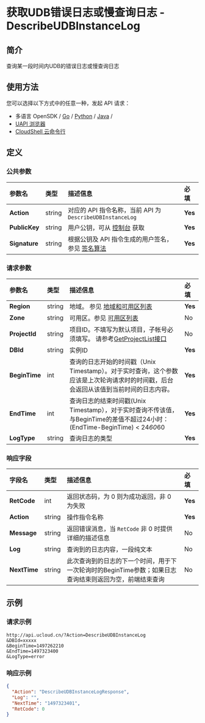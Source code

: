 # 获取UDB错误日志或慢查询日志 - DescribeUDBInstanceLog

## 简介

查询某一段时间内UDB的错误日志或慢查询日志






## 使用方法

您可以选择以下方式中的任意一种，发起 API 请求：
- 多语言 OpenSDK / [Go](https://github.com/ucloud/ucloud-sdk-go) / [Python](https://github.com/ucloud/ucloud-sdk-python3) / [Java](https://github.com/ucloud/ucloud-sdk-java) /
- [UAPI 浏览器](https://console.ucloud.cn/uapi/detail?id=DescribeUDBInstanceLog)
- [CloudShell 云命令行](https://shell.ucloud.cn/)


## 定义

### 公共参数

| 参数名 | 类型 | 描述信息 | 必填 |
|:---|:---|:---|:---|
| **Action**     | string  | 对应的 API 指令名称，当前 API 为 `DescribeUDBInstanceLog`                        | **Yes** |
| **PublicKey**  | string  | 用户公钥，可从 [控制台](https://console.ucloud.cn/uapi/apikey) 获取                                             | **Yes** |
| **Signature**  | string  | 根据公钥及 API 指令生成的用户签名，参见 [签名算法](api/summary/signature.md)  | **Yes** |

### 请求参数

| 参数名 | 类型 | 描述信息 | 必填 |
|:---|:---|:---|:---|
| **Region** | string | 地域。 参见 [地域和可用区列表](api/summary/regionlist) |**Yes**|
| **Zone** | string | 可用区。参见 [可用区列表](api/summary/regionlist) |No|
| **ProjectId** | string | 项目ID。不填写为默认项目，子帐号必须填写。 请参考[GetProjectList接口](api/summary/get_project_list) |No|
| **DBId** | string | 实例ID |**Yes**|
| **BeginTime** | int | 查询的日志开始的时间戳（Unix Timestamp）。对于实时查询，这个参数应该是上次轮询请求时的时间戳，后台会返回从该值到当前时间的日志内容。 |**Yes**|
| **EndTime** | int | 查询日志的结束时间戳(Unix Timestamp），对于实时查询不传该值，与BeginTime的差值不超过24小时：(EndTime-BeginTime) < 24*60*60 |**Yes**|
| **LogType** | string | 查询日志的类型 |**Yes**|

### 响应字段

| 字段名 | 类型 | 描述信息 | 必填 |
|:---|:---|:---|:---|
| **RetCode** | int | 返回状态码，为 0 则为成功返回，非 0 为失败 |**Yes**|
| **Action** | string | 操作指令名称 |**Yes**|
| **Message** | string | 返回错误消息，当 `RetCode` 非 0 时提供详细的描述信息 |No|
| **Log** | string | 查询到的日志内容，一段纯文本 |No|
| **NextTime** | string | 此次查询到的日志的下一个时间，用于下一次轮询时的BeginTime参数；如果日志查询结束则返回为空，前端结束查询 |No|




## 示例

### 请求示例
    
```
http://api.ucloud.cn/?Action=DescribeUDBInstanceLog
&DBId=xxxxx
&BeginTime=1497262210
&EndTime=1497323400
&LogType=error
```

### 响应示例
    
```json
{
  "Action": "DescribeUDBInstanceLogResponse",
  "Log": "",
  "NextTime": "1497323401",
  "RetCode": 0
}
```





